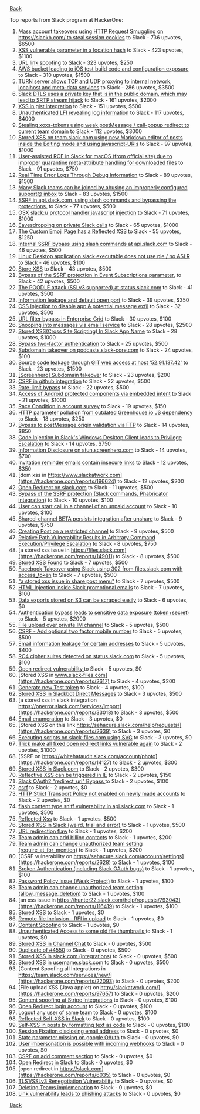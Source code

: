 [Back](../README.md)

Top reports from Slack program at HackerOne:

1. [Mass account takeovers using HTTP Request Smuggling on https://slackb.com/ to steal session cookies](https://hackerone.com/reports/737140) to Slack - 736 upvotes, $6500
2. [XSS vulnerable parameter in a location hash](https://hackerone.com/reports/146336) to Slack - 423 upvotes, $1100
3. [URL link spoofing](https://hackerone.com/reports/481472) to Slack - 323 upvotes, $250
4. [AWS bucket leading to iOS test build code and configuration exposure](https://hackerone.com/reports/404822) to Slack - 310 upvotes, $1500
5. [TURN server allows TCP and UDP proxying to internal network, localhost and meta-data services](https://hackerone.com/reports/333419) to Slack - 286 upvotes, $3500
6. [Slack DTLS uses a private key that is in the public domain, which may lead to SRTP stream hijack](https://hackerone.com/reports/531032) to Slack - 161 upvotes, $2000
7. [XSS in gist integration](https://hackerone.com/reports/11073) to Slack - 151 upvotes, $500
8. [Unauthenticated LFI revealing log information](https://hackerone.com/reports/272578) to Slack - 117 upvotes, $4000
9. [Stealing xoxs-tokens using weak postMessage / call-popup redirect to current team domain](https://hackerone.com/reports/207170) to Slack - 112 upvotes, $3000
10. [Stored XSS on team.slack.com using new Markdown editor of posts inside the Editing mode and using javascript-URIs](https://hackerone.com/reports/132104) to Slack - 97 upvotes, $1000
11. [User-assisted RCE in Slack for macOS (from official site) due to improper quarantine meta-attribute handling for downloaded files](https://hackerone.com/reports/470637) to Slack - 91 upvotes, $750
12. [Real Time Error Logs Through Debug Information](https://hackerone.com/reports/503283) to Slack - 89 upvotes, $1500
13. [Many Slack teams can be joined by abusing an improperly configured support@ inbox](https://hackerone.com/reports/239623) to Slack - 83 upvotes, $1500
14. [SSRF in api.slack.com, using slash commands and bypassing the protections.](https://hackerone.com/reports/381129) to Slack - 77 upvotes, $500
15. [OSX slack:// protocol handler javascript injection](https://hackerone.com/reports/79348) to Slack - 71 upvotes, $1000
16. [Eavesdropping on private Slack calls](https://hackerone.com/reports/184698) to Slack - 65 upvotes, $1000
17. [The Custom Emoji Page has a Reflected XSS](https://hackerone.com/reports/258198) to Slack - 55 upvotes, $1250
18. [Internal SSRF bypass using slash commands at api.slack.com](https://hackerone.com/reports/356765) to Slack - 46 upvotes, $500
19. [Linux Desktop application slack executable does not use pie / no ASLR](https://hackerone.com/reports/415272) to Slack - 46 upvotes, $100
20. [Store XSS](https://hackerone.com/reports/187410) to Slack - 43 upvotes, $500
21. [Bypass of the SSRF protection in Event Subscriptions parameter.](https://hackerone.com/reports/386292) to Slack - 42 upvotes, $500
22. [The POODLE attack (SSLv3 supported) at status.slack.com](https://hackerone.com/reports/375097) to Slack - 41 upvotes, $500
23. [Information leakage and default open port](https://hackerone.com/reports/305518) to Slack - 39 upvotes, $350
24. [CSS Injection to disable app & potential message exfil](https://hackerone.com/reports/679969) to Slack - 32 upvotes, $500
25. [URL filter bypass in Enterprise Grid](https://hackerone.com/reports/500348) to Slack - 30 upvotes, $100
26. [Snooping into messages via email service](https://hackerone.com/reports/163938) to Slack - 28 upvotes, $2500
27. [ Stored XSS(Cross Site Scripting) In Slack App Name](https://hackerone.com/reports/159460) to Slack - 28 upvotes, $1000
28. [Bypass  two-factor authentication](https://hackerone.com/reports/121696) to Slack - 25 upvotes, $500
29. [Subdomain takeover on podcasts.slack-core.com](https://hackerone.com/reports/195350) to Slack - 24 upvotes, $100
30. [Source code leakage through GIT web access at host '52.91.137.42'](https://hackerone.com/reports/148068) to Slack - 23 upvotes, $1500
31. [[Screenhero] Subdomain takeover](https://hackerone.com/reports/142096) to Slack - 23 upvotes, $200
32. [CSRF in github integration](https://hackerone.com/reports/174328) to Slack - 22 upvotes, $500
33. [Rate-limit bypass](https://hackerone.com/reports/165727) to Slack - 22 upvotes, $500
34. [Access of Android protected components via embedded intent](https://hackerone.com/reports/200427) to Slack - 21 upvotes, $1000
35. [Race Condition in account survey](https://hackerone.com/reports/165570) to Slack - 19 upvotes, $150
36. [HTTP parameter pollution from outdated Greenhouse.io JS dependency](https://hackerone.com/reports/335339) to Slack - 18 upvotes, $250
37. [Bypass to postMessage origin validation via FTP](https://hackerone.com/reports/210654) to Slack - 14 upvotes, $850
38. [Code Injection in Slack's Windows Desktop Client leads to Privilege Escalation](https://hackerone.com/reports/162955) to Slack - 14 upvotes, $750
39. [Information Disclosure on stun.screenhero.com](https://hackerone.com/reports/175061) to Slack - 14 upvotes, $700
40. [Invitation reminder emails contain insecure links](https://hackerone.com/reports/327674) to Slack - 12 upvotes, $350
41. [dom xss in https://www.slackatwork.com](https://hackerone.com/reports/196624) to Slack - 12 upvotes, $200
42. [Open Redirect on slack.com](https://hackerone.com/reports/140447) to Slack - 11 upvotes, $500
43. [Bypass of the SSRF protection (Slack commands, Phabricator integration)](https://hackerone.com/reports/61312) to Slack - 10 upvotes, $100
44. [User can start call in a channel of an unpaid account](https://hackerone.com/reports/147369) to Slack - 10 upvotes, $100
45. [Shared-channel BETA persists integration after unshare](https://hackerone.com/reports/291822) to Slack - 9 upvotes, $750
46. [Creating Post on a restricted channel](https://hackerone.com/reports/151459) to Slack - 9 upvotes, $500
47. [Relative Path Vulnerability Results in Arbitrary Command Execution/Privilege Escalation](https://hackerone.com/reports/784714) to Slack - 8 upvotes, $750
48. [a stored xss issue in https://files.slack.com](https://hackerone.com/reports/149011) to Slack - 8 upvotes, $500
49. [Stored XSS Found](https://hackerone.com/reports/9774) to Slack - 7 upvotes, $500
50. [Facebook Takeover using Slack using 302 from files.slack.com with access_token](https://hackerone.com/reports/6017) to Slack - 7 upvotes, $500
51. ["a stored xss issue in share post menu"](https://hackerone.com/reports/148848) to Slack - 7 upvotes, $500
52. [HTML Injection inside Slack promotional emails](https://hackerone.com/reports/321029) to Slack - 7 upvotes, $100
53. [Data exports stored on S3 can be scraped easily](https://hackerone.com/reports/2746) to Slack - 6 upvotes, $0
54. [Authentication bypass leads to sensitive data exposure (token+secret)](https://hackerone.com/reports/129918) to Slack - 5 upvotes, $2000
55. [File upload over private IM channel](https://hackerone.com/reports/143903) to Slack - 5 upvotes, $500
56. [CSRF - Add optional two factor mobile number](https://hackerone.com/reports/155774) to Slack - 5 upvotes, $500
57. [Email information leakage for certain addresses](https://hackerone.com/reports/169992) to Slack - 5 upvotes, $400
58. [RC4 cipher suites detected on status.slack.com](https://hackerone.com/reports/99157) to Slack - 5 upvotes, $100
59. [Open redirect vulnerability ](https://hackerone.com/reports/2731) to Slack - 5 upvotes, $0
60. [Stored XSS in www.slack-files.com](https://hackerone.com/reports/2617) to Slack - 4 upvotes, $200
61. [Generate new Test token](https://hackerone.com/reports/147544) to Slack - 4 upvotes, $100
62. [Stored XSS in Slackbot Direct Messages](https://hackerone.com/reports/4561) to Slack - 3 upvotes, $500
63. [a stored xss in  slack integration  https://onerror.slack.com/services/import](https://hackerone.com/reports/33018) to Slack - 3 upvotes, $500
64. [Email enumeration](https://hackerone.com/reports/2766) to Slack - 3 upvotes, $0
65. [Stored XSS on this link https://sehacure.slack.com/help/requests/](https://hackerone.com/reports/2639) to Slack - 3 upvotes, $0
66. [Executing scripts on slack-files.com using SVG](https://hackerone.com/reports/100565) to Slack - 3 upvotes, $0
67. [Trick make all fixed open redirect links vulnerable again](https://hackerone.com/reports/104087) to Slack - 2 upvotes, $1000
68. [SSRF on https://whitehataudit.slack.com/account/photo](https://hackerone.com/reports/14127) to Slack - 2 upvotes, $300
69. [Stored XSS in Slack.com](https://hackerone.com/reports/6002) to Slack - 2 upvotes, $300
70. [Reflective XSS can be triggered in IE](https://hackerone.com/reports/2497) to Slack - 2 upvotes, $150
71. [Slack OAuth2 "redirect_uri" Bypass ](https://hackerone.com/reports/2575) to Slack - 2 upvotes, $100
72. [csrf](https://hackerone.com/reports/2635) to Slack - 2 upvotes, $0
73. [HTTP Strict Transport Policy not enabled on newly made accounts](https://hackerone.com/reports/26763) to Slack - 2 upvotes, $0
74. [flash content type sniff vulnerability in api.slack.com](https://hackerone.com/reports/3455) to Slack - 1 upvotes, $500
75. [Reflected Xss](https://hackerone.com/reports/2777) to Slack - 1 upvotes, $500
76. [Stored XSS in Slack (weird, trial and error)](https://hackerone.com/reports/96337) to Slack - 1 upvotes, $500
77. [URL redirection flaw](https://hackerone.com/reports/2622) to Slack - 1 upvotes, $200
78. [Team admin can add billing contacts](https://hackerone.com/reports/47940) to Slack - 1 upvotes, $200
79. [Team admin can change unauthorized team setting (require_at_for_mention)](https://hackerone.com/reports/46747) to Slack - 1 upvotes, $200
80. [CSRF vulnerability on https://sehacure.slack.com/account/settings](https://hackerone.com/reports/2628) to Slack - 1 upvotes, $100
81. [Broken Authentication (including Slack OAuth bugs)](https://hackerone.com/reports/2559) to Slack - 1 upvotes, $100
82. [Password Policy issue (Weak Protect)](https://hackerone.com/reports/17160) to Slack - 1 upvotes, $100
83. [Team admin can change unauthorized team setting (allow_message_deletion)](https://hackerone.com/reports/46750) to Slack - 1 upvotes, $100
84. [an xss issue in https://hunter22.slack.com/help/requests/793043](https://hackerone.com/reports/116419) to Slack - 1 upvotes, $100
85. [Stored XSS ](https://hackerone.com/reports/2926) to Slack - 1 upvotes, $0
86. [Remote file Inclusion - RFI in upload](https://hackerone.com/reports/14092) to Slack - 1 upvotes, $0
87. [Content Spoofing](https://hackerone.com/reports/2979) to Slack - 1 upvotes, $0
88. [Unauthenticated Access to some old file thumbnails ](https://hackerone.com/reports/145621) to Slack - 1 upvotes, $0
89. [Stored XSS in Channel Chat ](https://hackerone.com/reports/2652) to Slack - 0 upvotes, $500
90. [Duplicate of #4550](https://hackerone.com/reports/4638) to Slack - 0 upvotes, $500
91. [Stored XSS in slack.com (integrations)](https://hackerone.com/reports/10297) to Slack - 0 upvotes, $500
92. [Stored XSS in username.slack.com](https://hackerone.com/reports/2625) to Slack - 0 upvotes, $500
93. [Content Spoofing all Integrations in https://team.slack.com/services/new/](https://hackerone.com/reports/22093) to Slack - 0 upvotes, $200
94. [File upload XSS (Java applet) on http://slackatwork.com/](https://hackerone.com/reports/97657) to Slack - 0 upvotes, $200
95. [Content spoofing at Stripe Integrations](https://hackerone.com/reports/21248) to Slack - 0 upvotes, $100
96. [Open Redirect login account](https://hackerone.com/reports/16718) to Slack - 0 upvotes, $100
97. [Logout any user of same team](https://hackerone.com/reports/54610) to Slack - 0 upvotes, $100
98. [Reflected Self-XSS in Slack](https://hackerone.com/reports/97683) to Slack - 0 upvotes, $100
99. [Self-XSS in posts by formatting text as code](https://hackerone.com/reports/89505) to Slack - 0 upvotes, $100
100. [Session Fixation disclosing email address](https://hackerone.com/reports/2582) to Slack - 0 upvotes, $0
101. [State parameter missing on google OAuth](https://hackerone.com/reports/2688) to Slack - 0 upvotes, $0
102. [User impersonation is possible with incoming webhooks](https://hackerone.com/reports/3722) to Slack - 0 upvotes, $0
103. [CSRF on add comment section](https://hackerone.com/reports/2638) to Slack - 0 upvotes, $0
104. [Open Redirect in Slack](https://hackerone.com/reports/4549) to Slack - 0 upvotes, $0
105. [open redirect in https://slack.com](https://hackerone.com/reports/6035) to Slack - 0 upvotes, $0
106. [TLS1/SSLv3 Renegotiation Vulnerability](https://hackerone.com/reports/5617) to Slack - 0 upvotes, $0
107. [Deleting Teams implemenation](https://hackerone.com/reports/2975) to Slack - 0 upvotes, $0
108. [Link vulnerability leads to phishing attacks](https://hackerone.com/reports/66994) to Slack - 0 upvotes, $0


[Back](../README.md)